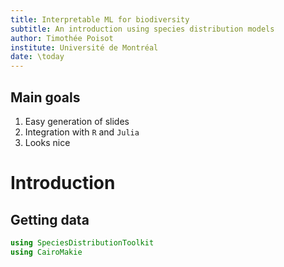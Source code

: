 ```yaml
---
title: Interpretable ML for biodiversity
subtitle: An introduction using species distribution models
author: Timothée Poisot
institute: Université de Montréal
date: \today
---
```


## Main goals

1. Easy generation of slides
2. Integration with `R` and `Julia`
3. Looks nice

# Introduction

## Getting data

````julia
using SpeciesDistributionToolkit
using CairoMakie
````


